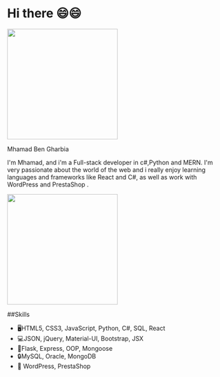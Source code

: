 # Hi there 😄😄


<img src="https://avatars.githubusercontent.com/u/82448729?s=400&u=6464da3b8f59253ff469e31d3ffdd98b8484ea87&v=4" width="256" />

Mhamad Ben Gharbia

I'm Mhamad, and i'm a Full-stack developer in c#,Python and MERN. I'm very passionate about the world of the web and i really enjoy learning languages and frameworks like React and C#, as well as work with WordPress and PrestaShop .


<img src="https://user-images.githubusercontent.com/82448729/194268811-a6c2e7f7-e616-4633-8800-573d17e22e05.gif" width="256" />

##Skills 
<ul>
  <li>🖥️HTML5, CSS3, JavaScript, Python, C#, SQL, React</li>
  <li>💻JSON, jQuery, Material-UI, Bootstrap, JSX</li>
  <li>📱Flask, Express, OOP, Mongoose</li>
  <li>🔒MySQL, Oracle, MongoDB</li>
  <li>🧿 WordPress, PrestaShop</li>
</ul>
 



